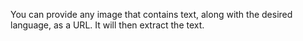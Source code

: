 You can provide any image that contains text, along with the desired language, as a URL. It will then extract the text.
